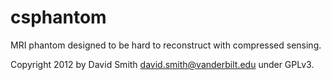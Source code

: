 csphantom
=========

MRI phantom designed to be hard to reconstruct with compressed sensing.

Copyright 2012 by David Smith <david.smith@vanderbilt.edu> under GPLv3.